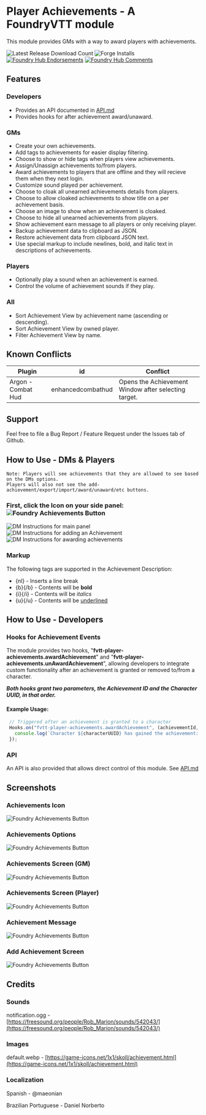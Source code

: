 # Player Achievements - A FoundryVTT module

This module provides GMs with a way to award players with achievements.

![Latest Release Download Count](https://img.shields.io/badge/dynamic/json?label=Downloads@latest&query=assets%5B1%5D.download_count&url=https%3A%2F%2Fapi.github.com%2Frepos%2FEddieDover%2Ffvtt-player-achievements%2Freleases%2Flatest)
![Forge Installs](https://img.shields.io/badge/dynamic/json?label=Forge%20Installs&query=package.installs&suffix=%25&url=https%3A%2F%2Fforge-vtt.com%2Fapi%2Fbazaar%2Fpackage%2Ffvtt-player-achievements&colorB=4aa94a)
[![Foundry Hub Endorsements](https://img.shields.io/endpoint?logoColor=white&url=https%3A%2F%2Fwww.foundryvtt-hub.com%2Fwp-json%2Fhubapi%2Fv1%2Fpackage%2Ffvtt-player-achievements%2Fshield%2Fendorsements)](https://www.foundryvtt-hub.com/package/fvtt-player-achievements/)
[![Foundry Hub Comments](https://img.shields.io/endpoint?logoColor=white&url=https%3A%2F%2Fwww.foundryvtt-hub.com%2Fwp-json%2Fhubapi%2Fv1%2Fpackage%2Ffvtt-player-achievements%2Fshield%2Fcomments)](https://www.foundryvtt-hub.com/package/fvtt-player-achievements/)

## Features

### Developers

- Provides an API documented in [API.md](./API.md)
- Provides hooks for after achievement award/unaward.

### GMs

- Create your own achievements.
- Add tags to achievements for easier display filtering.
- Choose to show or hide tags when players view achievements.
- Assign/Unassign achievements to/from players.
- Award achievements to players that are offline and they will recieve them when they next login.
- Customize sound played per achievement.
- Choose to cloak all unearned achievements details from players.
- Choose to allow cloaked achievements to show title on a per achievement basis.
- Choose an image to show when an achievement is cloaked.
- Choose to hide all unearned achievements from players.
- Show achievement earn message to all players or only receiving player.
- Backup achievement data to clipboard as JSON.
- Restore achievement data from clipboard JSON text.
- Use special markup to include newlines, bold, and italic text in descriptions of achievements.

### Players

- Optionally play a sound when an achievement is earned.
- Control the volume of achievement sounds if they play.

### All

- Sort Achievement View by achievement name (ascending or descending).
- Sort Achievement View by owned player.
- Filter Achievement View by name.

## Known Conflicts

| Plugin | id | Conflict |
| --- | --- | --- |
| Argon - Combat Hud | enhancedcombathud | Opens the Achievement Window after selecting target. |

## Support

Feel free to file a Bug Report / Feature Request under the Issues tab of Github.

## How to Use - DMs & Players

    Note: Players will see achievements that they are allowed to see based on the DMs options.
    Players will also not see the add-achievement/export/import/award/unaward/etc buttons.

### First, click the Icon on your side panel: <img src="./previews/achievementsIcon.png" title="Foundry Achievements Button"></img>

<img src="./previews/achievementScreenDMInstructions.png" title="DM Instructions for main panel" />

<img src="./previews/addAchievementScreenDMInstructions.png" title="DM Instructions for adding an Achievement" />

<img src="./previews/achievementScreenDMInstructions2.png" title="DM Instructions for awarding achievements" />

### Markup

The following tags are supported in the Achievement Description:

- {nl} - Inserts a line break
- {b}{/b} - Contents will be <b>bold</b>
- {i}{/i} - Contents will be <i>italics</i>
- {u}{/u} - Contents will be <u>underlined</u>

## How to Use - Developers

### Hooks for Achievement Events

The module provides two hooks, "**fvtt-player-achievements.awardAchievement**" and "**fvtt-player-achievements.unAwardAchievement**", allowing developers to integrate custom functionality after an achievement is granted or removed to/from a character.

***Both hooks grant two parameters, the Achievement ID and the Character UUID, in that order.***

#### Example Usage:

 ```javascript
  // Triggered after an achievement is granted to a character
  Hooks.on("fvtt-player-achievements.awardAchievement", (achievementId, characterUUID) => {
    console.log(`Character ${characterUUID} has gained the achievement: ${achievementId}`);
  });
```

### API

An API is also provided that allows direct control of this module. See [API.md](./API.md)

## Screenshots

### Achievements Icon

  <img src="./previews/achievementsIcon.png" title="Foundry Achievements Button"></img>

### Achievements Options

  <img src="./previews/achievementsOptions.png" title="Foundry Achievements Button"></img>

### Achievements Screen (GM)

  <img src="./previews/achievementScreen.png" title="Foundry Achievements Button"></img>

### Achievements Screen (Player)

  <img src="./previews/playerAchevementScreen.png" title="Foundry Achievements Button"></img>

### Achievement Message

  <img src="./previews/achievementMessage.png" title="Foundry Achievements Button"></img>

### Add Achievement Screen

  <img src="./previews/addAchievementScreen.png" title="Foundry Achievements Button"></img>

## Credits

### Sounds

  notification.ogg - [https://freesound.org/people/Rob_Marion/sounds/542043/](https://freesound.org/people/Rob_Marion/sounds/542043/)

### Images

  default.webp - [https://game-icons.net/1x1/skoll/achievement.html](https://game-icons.net/1x1/skoll/achievement.html)

### Localization

  Spanish - @maeonian

  Brazilian Portuguese - Daniel Norberto

